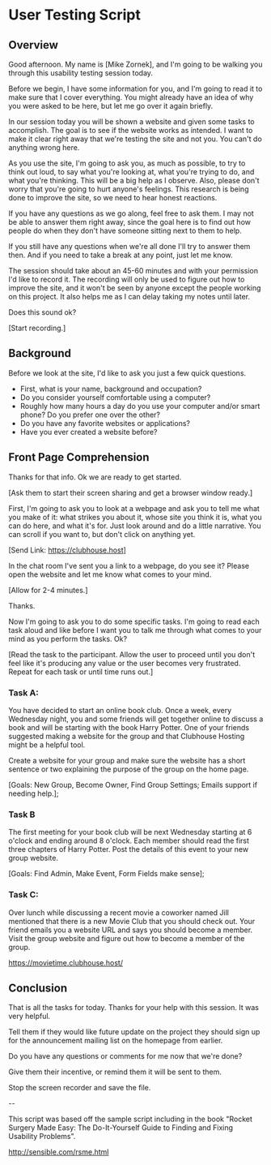# User Testing Script

## Overview

Good afternoon. My name is [Mike Zornek], and I'm going to be walking you through this usability testing session today.

Before we begin, I have some information for you, and I'm going to read it to make sure that I cover everything. You might already have an idea of why you were asked to be here, but let me go over it again briefly. 

In our session today you will be shown a website and given some tasks to accomplish. The goal is to see if the website works as intended. I want to make it clear right away that we're testing the site and not you. You can't do anything wrong here.

As you use the site, I'm going to ask you, as much as possible, to try to think out loud, to say what you're looking at, what you're trying to do, and what you're thinking. This will be a big help as I observe. Also, please don't worry that you're going to hurt anyone's feelings. This research is being done to improve the site, so we need to hear honest reactions.

If you have any questions as we go along, feel free to ask them. I may not be able to answer them right away, since the goal here is to find out how people do when they don't have someone sitting next to them to help. 

If you still have any questions when we're all done I'll try to answer them then. And if you need to take a break at any point, just let me know.

The session should take about an 45-60 minutes and with your permission I'd like to record it. The recording will only be used to figure out how to improve the site, and it won't be seen by anyone except the people working on this project. It also helps me as I can delay taking my notes until later.

Does this sound ok?

[Start recording.]

## Background

Before we look at the site, I'd like to ask you just a few quick questions. 

* First, what is your name, background and occupation?
* Do you consider yourself comfortable using a computer?
* Roughly how many hours a day do you use your computer and/or smart phone? Do you prefer one over the other?
* Do you have any favorite websites or applications?
* Have you ever created a website before?

## Front Page Comprehension

Thanks for that info. Ok we are ready to get started.

[Ask them to start their screen sharing and get a browser window ready.]

First, I'm going to ask you to look at a webpage and ask you to tell me what you make of it: what strikes you about it, whose site you think it is, what you can do here, and what it's for. Just look around and do a little narrative. You can scroll if you want to, but don't click on anything yet.

[Send Link: https://clubhouse.host]

In the chat room I've sent you a link to a webpage, do you see it? Please open the website and let me know what comes to your mind.

[Allow for 2-4 minutes.]

Thanks.

Now I'm going to ask you to do some specific tasks. I'm going to read each task aloud and like before I want you to talk me through what comes to your mind as you perform the tasks. Ok?

[Read the task to the participant. Allow the user to proceed until you don't feel like it's producing any value or the user becomes very frustrated. Repeat for each task or until time runs out.]

### Task A:

You have decided to start an online book club. Once a week, every Wednesday night, you and some friends will get together online to discuss a book and will be starting with the book Harry Potter. One of your friends suggested making a website for the group and that Clubhouse Hosting might be a helpful tool. 

Create a website for your group and make sure the website has a short sentence or two explaining the purpose of the group on the home page.

[Goals: New Group, Become Owner, Find Group Settings; Emails support if needing help.];

### Task B

The first meeting for your book club will be next Wednesday starting at 6 o'clock and ending around 8 o'clock. Each member should read the first three chapters of Harry Potter. Post the details of this event to your new group website. 

[Goals: Find Admin, Make Event, Form Fields make sense];

### Task C:

Over lunch while discussing a recent movie a coworker named Jill mentioned that there is a new Movie Club that you should check out. Your friend emails you a website URL and says you should become a member. Visit the group website and figure out how to become a member of the group.

<https://movietime.clubhouse.host/>

## Conclusion

That is all the tasks for today. Thanks for your help with this session. It was very helpful.

Tell them if they would like future update on the project they should sign up for the announcement mailing list on the homepage from earlier.

Do you have any questions or comments for me now that we're done?

Give them their incentive, or remind them it will be sent to them. 

Stop the screen recorder and save the file.

-- 

This script was based off the sample script including in the book "Rocket Surgery Made Easy: The Do-It-Yourself Guide to Finding and Fixing Usability Problems".

<http://sensible.com/rsme.html>